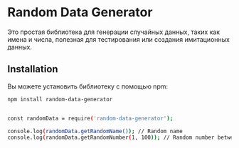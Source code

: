 # Random Data Generator

Это простая библиотека для генерации случайных данных, таких как имена и числа, полезная для тестирования или создания имитационных данных.

## Installation

Вы можете установить библиотеку с помощью npm:

```bash
npm install random-data-generator


const randomData = require('random-data-generator');

console.log(randomData.getRandomName()); // Random name
console.log(randomData.getRandomNumber(1, 100)); // Random number between 1 and 100
